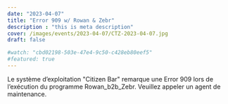 ```yaml
---
date: "2023-04-07"
title: "Error 909 w/ Rowan & Zebr"
description : "this is meta description"
cover: /images/events/2023-04-07/CTZ-2023-04-07.jpg
draft: false

#watch: "cbd02198-503e-47e4-9c50-c428eb80eef5"
#featured: true
---
```


Le système d’exploitation "Citizen Bar" remarque une Error 909 lors de l’exécution du programme Rowan_b2b_Zebr. Veuillez appeler un agent de maintenance.
